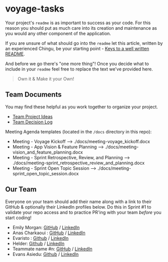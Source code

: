# voyage-tasks

Your project's `readme` is as important to success as your code. For
this reason you should put as much care into its creation and maintenance
as you would any other component of the application.

If you are unsure of what should go into the `readme` let this article,
written by an experienced Chingu, be your starting point -
[Keys to a well written README](https://tinyurl.com/yk3wubft).

And before we go there's "one more thing"! Once you decide what to include
in your `readme` feel free to replace the text we've provided here.

> Own it & Make it your Own!

## Team Documents

You may find these helpful as you work together to organize your project.

- [Team Project Ideas](./docs/team_project_ideas.md)
- [Team Decision Log](./docs/team_decision_log.md)

Meeting Agenda templates (located in the `/docs` directory in this repo):

- Meeting - Voyage Kickoff --> ./docs/meeting-voyage_kickoff.docx
- Meeting - App Vision & Feature Planning --> ./docs/meeting-vision_and_feature_planning.docx
- Meeting - Sprint Retrospective, Review, and Planning --> ./docs/meeting-sprint_retrospective_review_and_planning.docx
- Meeting - Sprint Open Topic Session --> ./docs/meeting-sprint_open_topic_session.docx

## Our Team

Everyone on your team should add their name along with a link to their GitHub
& optionally their LinkedIn profiles below. Do this in Sprint #1 to validate
your repo access and to practice PR'ing with your team _before_ you start
coding!

- Emily Morgan: [GitHub](https://github.com/EMorganLND) / [LinkedIn](www.linkedin.com/in/emilym54321)
- Anas Charkaoui : [GitHub](https://github.com/charkaoui007) / [LinkedIn](https://linkedin.com/in/liaccountname)
- Evaristo : [Github](https://github.com/evaristoc) / [LinkedIn](https://www.linkedin.com/in/evaristocaraballo/)
- Helder: [Github](https://github.com/helfer1991) / [LinkedIn](https://www.linkedin.com/in/helder-ferreira-00299110b/)
- Teammate name #n: [GitHub](https://github.com/ghaccountname) / [LinkedIn](https://linkedin.com/in/liaccountname)
- Evans Asiedu: [Github](https://github.com/Evans-Asiedu) / [LinkedIn](www.linkedin.com/in/evans-kesse-asiedu)
